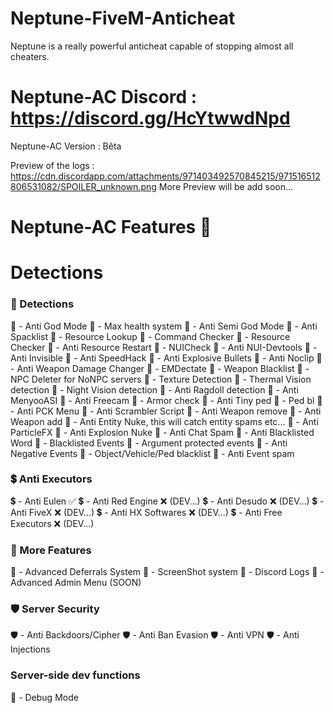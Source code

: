 # Neptune-FiveM-Anticheat
Neptune is a really powerful anticheat capable of stopping almost all cheaters.

# Neptune-AC Discord : https://discord.gg/HcYtwwdNpd

Neptune-AC Version : Bêta

Preview of the logs : https://cdn.discordapp.com/attachments/971403492570845215/971516512806531082/SPOILER_unknown.png
More Preview will be add soon...

# Neptune-AC Features 🌊

# Detections

### 🌊 Detections

🌊 - Anti God Mode
🌊 - Max health system
🌊 - Anti Semi God Mode
🌊 - Anti Spacklist
🌊 - Resource Lookup
🌊 - Command Checker
🌊 - Resource Checker
🌊 - Anti Resource Restart
🌊 - NUICheck
🌊 - Anti NUI-Devtools
🌊 - Anti Invisible
🌊 - Anti SpeedHack
🌊 - Anti Explosive Bullets
🌊 - Anti Noclip
🌊 - Anti Weapon Damage Changer
🌊 - EMDectate
🌊 - Weapon Blacklist
🌊 - NPC Deleter for NoNPC servers
🌊 - Texture Detection
🌊 - Thermal Vision detection
🌊 - Night Vision detection
🌊 - Anti Ragdoll detection
🌊 - Anti MenyooASI
🌊 - Anti Freecam
🌊 - Armor check
🌊 - Anti Tiny ped
🌊 - Ped bl
🔱 - Anti PCK Menu
🔱 - Anti Scrambler Script
🔱 - Anti Weapon remove
🔱 - Anti Weapon add
🔱 - Anti Entity Nuke, this will catch entity spams etc...
🔱 - Anti ParticleFX
🔱 - Anti Explosion Nuke
🔱 - Anti Chat Spam
🔱 - Anti Blacklisted Word
🔱 - Blacklisted Events
🔱 - Argument protected events
🔱 - Anti Negative Events
🔱 - Object/Vehicle/Ped blacklist
🔱 - Anti Event spam

### 💲 Anti Executors

💲 - Anti Eulen ✅
💲 - Anti Red Engine ❌ (DEV...)
💲 - Anti Desudo ❌ (DEV...)
💲 - Anti FiveX ❌ (DEV...)
💲 - Anti HX Softwares ❌ (DEV...)
💲 - Anti Free Executors ❌ (DEV...)

### 📡 More Features 

📡 - Advanced Deferrals System
📡 - ScreenShot system
📡 - Discord Logs
📡 - Advanced Admin Menu (SOON)

### 🛡️ Server Security

🛡️ - Anti Backdoors/Cipher
🛡️ - Anti Ban Evasion
🛡️ - Anti VPN
🛡️ - Anti Injections

### Server-side dev functions

🔑 - Debug Mode







